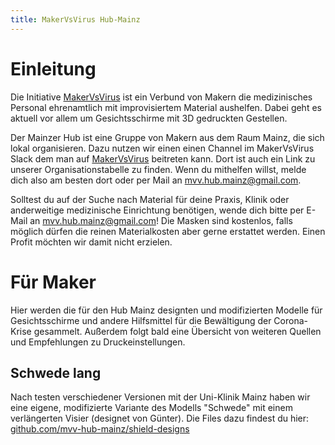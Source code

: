 ```yaml
---
title: MakerVsVirus Hub-Mainz
---
```


# Einleitung
Die Initiative [MakerVsVirus](https://www.makervsvirus.org) ist ein Verbund von Makern die
medizinisches Personal ehrenamtlich mit improvisiertem Material aushelfen. Dabei geht es aktuell
vor allem um Gesichtsschirme mit 3D gedruckten Gestellen.

Der Mainzer Hub ist eine Gruppe von Makern aus dem Raum Mainz, die sich lokal organisieren. Dazu
nutzen wir einen einen Channel im MakerVsVirus Slack dem man auf
[MakerVsVirus](https://www.makervsvirus.org) beitreten kann. Dort ist auch ein Link zu unserer
Organisationstabelle zu finden. Wenn du mithelfen willst, melde dich also am besten dort oder per
Mail an [mvv.hub.mainz@gmail.com](mailto:mvv.hub.mainz@gmail.com).

Solltest du auf der Suche nach Material für deine Praxis, Klinik oder anderweitige medizinische
Einrichtung benötigen, wende dich bitte per E-Mail an
[mvv.hub.mainz@gmail.com](mailto:mvv.hub.mainz@gmail.com)! Die Masken sind kostenlos, falls möglich
dürfen die reinen Materialkosten aber gerne erstattet werden. Einen Profit möchten wir damit nicht
erzielen.

# Für Maker
Hier werden die für den Hub Mainz designten und modifizierten Modelle für Gesichtsschirme und
andere Hilfsmittel für die Bewältigung der Corona-Krise gesammelt. Außerdem folgt bald eine Übersicht
von weiteren Quellen und Empfehlungen zu Druckeinstellungen.

## Schwede lang
Nach testen verschiedener Versionen mit der Uni-Klinik Mainz haben wir eine eigene, modifizierte
Variante des Modells "Schwede" mit einem verlängerten Visier (designet von Günter). Die Files dazu
findest du hier:
[github.com/mvv-hub-mainz/shield-designs](https://github.com/mvv-hub-mainz/shield-designs)
